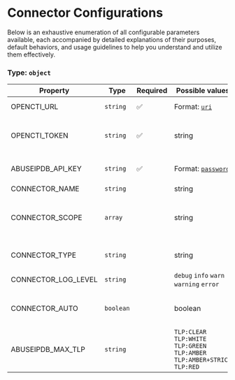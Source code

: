 # Connector Configurations

Below is an exhaustive enumeration of all configurable parameters available, each accompanied by detailed explanations of their purposes, default behaviors, and usage guidelines to help you understand and utilize them effectively.

### Type: `object`

| Property | Type | Required | Possible values | Default | Description |
| -------- | ---- | -------- | --------------- | ------- | ----------- |
| OPENCTI_URL | `string` | ✅ | Format: [`uri`](https://json-schema.org/understanding-json-schema/reference/string#built-in-formats) |  | The OpenCTI platform URL. |
| OPENCTI_TOKEN | `string` | ✅ | string |  | The token of the user who represents the connector in the OpenCTI platform. |
| ABUSEIPDB_API_KEY | `string` | ✅ | Format: [`password`](https://json-schema.org/understanding-json-schema/reference/string#built-in-formats) |  | API key used to authenticate requests to the AbuseIPDB service. |
| CONNECTOR_NAME | `string` |  | string | `"AbuseIPDB"` | Name of the connector. |
| CONNECTOR_SCOPE | `array` |  | string | `["IPv4-Addr"]` | The scope defines the set of entity types that the enrichment connector is allowed to process. |
| CONNECTOR_TYPE | `string` |  | string | `"INTERNAL_ENRICHMENT"` | Should always be set to INTERNAL_ENRICHMENT for this connector. |
| CONNECTOR_LOG_LEVEL | `string` |  | `debug` `info` `warn` `warning` `error` | `"error"` | Determines the verbosity of the logs. |
| CONNECTOR_AUTO | `boolean` |  | boolean | `true` | Enables or disables automatic enrichment of observables for OpenCTI. |
| ABUSEIPDB_MAX_TLP | `string` |  | `TLP:CLEAR` `TLP:WHITE` `TLP:GREEN` `TLP:AMBER` `TLP:AMBER+STRICT` `TLP:RED` | `"TLP:AMBER"` | Traffic Light Protocol (TLP) level to apply on objects imported into OpenCTI. |
